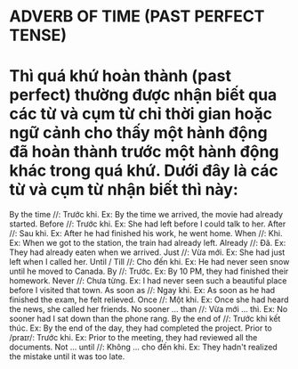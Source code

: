 # ADVERB OF TIME (PAST PERFECT TENSE)

# Thì quá khứ hoàn thành (past perfect) thường được nhận biết qua các từ và cụm từ chỉ thời gian hoặc ngữ cảnh cho thấy một hành động đã hoàn thành trước một hành động khác trong quá khứ. Dưới đây là các từ và cụm từ nhận biết thì này:

By the time //: Trước khi. Ex: By the time we arrived, the movie had already started.
Before //: Trước khi. Ex: She had left before I could talk to her.
After //: Sau khi. Ex: After he had finished his work, he went home.
When //: Khi. Ex: When we got to the station, the train had already left.
Already //: Đã. Ex: They had already eaten when we arrived.
Just //: Vừa mới. Ex: She had just left when I called her.
Until / Till //: Cho đến khi. Ex: He had never seen snow until he moved to Canada.
By //: Trước. Ex: By 10 PM, they had finished their homework.
Never //: Chưa từng. Ex: I had never seen such a beautiful place before I visited that town.
As soon as //: Ngay khi. Ex: As soon as he had finished the exam, he felt relieved.
Once //: Một khi. Ex: Once she had heard the news, she called her friends.
No sooner ... than //: Vừa mới ... thì. Ex: No sooner had I sat down than the phone rang.
By the end of //: Trước khi kết thúc. Ex: By the end of the day, they had completed the project.
Prior to /praɪr/: Trước khi. Ex: Prior to the meeting, they had reviewed all the documents.
Not ... until //: Không ... cho đến khi. Ex: They hadn't realized the mistake until it was too late.

            
